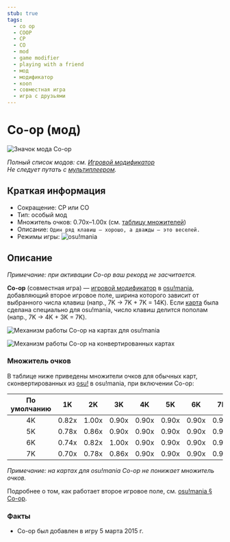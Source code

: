 ```yaml
---
stub: true
tags:
  - co op
  - COOP
  - CP
  - CO
  - mod
  - game modifier
  - playing with a friend
  - мод
  - модификатор
  - кооп
  - совместная игра
  - игра с друзьями
---
```


# Co-op (мод)

![Значок мода Co-op](/wiki/shared/mods/CP.png "Значок мода Co-op (CO)")

*Полный список модов: см. [Игровой модификатор](/wiki/Game_modifier)*\
*Не следует путать с [мультиплеером](/wiki/Gameplay/Multiplayer).*

## Краткая информация

- Сокращение: CP или CO
- Тип: особый мод
- Множитель очков: 0.70x–1.00x (см. [таблицу множителей](#множитель-очков))
- Описание: `Один ряд клавиш — хорошо, а дважды — это веселей.`
- Режимы игры: ![][osu!mania]

## Описание

*Примечание: при активации Co-op ваш рекорд не засчитается.*

**Co-op** (совместная игра) — [игровой модификатор](/wiki/Game_modifier) в [osu!mania](/wiki/Game_mode/osu!mania), добавляющий второе игровое поле, ширина которого зависит от выбранного числа клавиш (напр., 7K -> 7K + 7K = 14K). Если [карта](/wiki/Beatmap) была сделана специально для osu!mania, число клавиш делится пополам (напр., 7K -> 4K + 3K = 7K).

![Механизм работы Co-op на картах для osu!mania](img/CP-comparison-mania-specific-beatmap.jpg "Сравнение игры без Co-op (слева) и игры с Co-op (справа) на карте для osu!mania")

![Механизм работы Co-op на конвертированных картах](img/CP-comparison-converted-beatmap.jpg "Сравнение игры без Co-op (слева) и игры с Co-op (справа) на обычной карте, сконвертированной в режим osu!mania")

### Множитель очков

В таблице ниже приведены множители очков для обычных карт, сконвертированных из [osu!](/wiki/Game_mode/osu!) в osu!mania, при включении Co-op:

| По умолчанию | 1K | 2K | 3K | 4K | 5K | 6K | 7K | 8K | 9K |
| :-: | :-: | :-: | :-: | :-: | :-: | :-: | :-: | :-: | :-: |
| 4K | 0.82x | 1.00x | 0.90x | 0.90x | 0.90x | 0.90x | 0.90x | 0.90x | 0.90x |
| 5K | 0.78x | 0.86x | 0.90x | 0.90x | 0.90x | 0.90x | 0.90x | 0.90x | 0.90x |
| 6K | 0.74x | 0.82x | 1.00x | 0.90x | 0.90x | 0.90x | 0.90x | 0.90x | 0.90x |
| 7K | 0.70x | 0.78x | 0.86x | 0.90x | 0.90x | 0.90x | 0.90x | 0.90x | 0.90x |

*Примечание: на картах для osu!mania Co-op не понижает множитель очков.*

Подробнее о том, как работает второе игровое поле, см. [osu!mania § Co-op](/wiki/Game_mode/osu!mania#co-op).

### Факты

- Co-op был добавлен в игру 5 марта 2015 г.

[osu!mania]: /wiki/shared/mode/mania.png "osu!mania"
